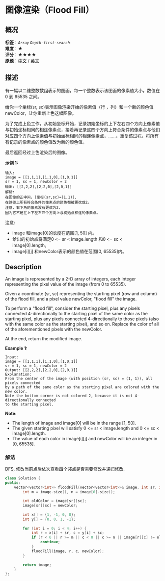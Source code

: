 # 图像渲染（Flood Fill）
## 概况
**标签**：*`Array`*  *`Depth-first-search`*<br>
**难度**：★<br>
**评分**：★★★★<br>
**原题**：[中文](https://leetcode-cn.com/problems/flood-fill) / [英文](https://leetcode.com/problems/flood-fill)

## 描述
有一幅以二维整数数组表示的图画，每一个整数表示该图画的像素值大小，数值在 0 到 65535 之间。

给你一个坐标(sr, sc)表示图像渲染开始的像素值（行 ，列）和一个新的颜色值newColor，让你重新上色这幅图像。

为了完成上色工作，从初始坐标开始，记录初始坐标的上下左右四个方向上像素值与初始坐标相同的相连像素点，接着再记录这四个方向上符合条件的像素点与他们对应四个方向上像素值与初始坐标相同的相连像素点，......，重复该过程。将所有有记录的像素点的颜色值改为新的颜色值。

最后返回经过上色渲染后的图像。

**示例 1:**
```
输入: 
image = [[1,1,1],[1,1,0],[1,0,1]]
sr = 1, sc = 1, newColor = 2
输出: [[2,2,2],[2,2,0],[2,0,1]]
解析: 
在图像的正中间，(坐标(sr,sc)=(1,1)),
在路径上所有符合条件的像素点的颜色都被更改成2。
注意，右下角的像素没有更改为2，
因为它不是在上下左右四个方向上与初始点相连的像素点。
```

注意:

- image 和image[0]的长度在范围[1, 50] 内。
- 给出的初始点将满足0 <= sr < image.length 和0 <= sc < image[0].length。
- image[i][j] 和newColor表示的颜色值在范围[0, 65535]内。

## Description
An image is represented by a 2-D array of integers, each integer representing the pixel value of the image (from 0 to 65535).

Given a coordinate (sr, sc) representing the starting pixel (row and column) of the flood fill, and a pixel value newColor, "flood fill" the image.

To perform a "flood fill", consider the starting pixel, plus any pixels connected 4-directionally to the starting pixel of the same color as the starting pixel, plus any pixels connected 4-directionally to those pixels (also with the same color as the starting pixel), and so on.  Replace the color of all of the aforementioned pixels with the newColor.

At the end, return the modified image.

**Example 1:**
```
Input: 
image = [[1,1,1],[1,1,0],[1,0,1]]
sr = 1, sc = 1, newColor = 2
Output: [[2,2,2],[2,2,0],[2,0,1]]
Explanation: 
From the center of the image (with position (sr, sc) = (1, 1)), all pixels connected 
by a path of the same color as the starting pixel are colored with the new color.
Note the bottom corner is not colored 2, because it is not 4-directionally connected
to the starting pixel.
```

**Note:**
- The length of image and image[0] will be in the range [1, 50].
- The given starting pixel will satisfy 0 <= sr < image.length and 0 <= sc < image[0].length.
- The value of each color in image[i][j] and newColor will be an integer in [0, 65535].

### 解法
DFS, 修改当前点后依次查看四个邻点是否需要修改并递归修改.
```c++
class Solution {
public:
    vector<vector<int>> floodFill(vector<vector<int>>& image, int sr, int sc, int newColor) {
        int m = image.size(), n = image[0].size();
        
        int oldColor = image[sr][sc];
        image[sr][sc] = newColor;
        
        int x[] = {1, -1, 0, 0};
        int y[] = {0, 0, 1, -1};
        
        for (int i = 0; i < 4; i++) {
            int r = x[i] + sr, c = y[i] + sc;
            if (r < 0 || r >= m || c < 0 || c >= n || image[r][c] != oldColor || image[r][c] == newColor) {
                continue;
            }
            floodFill(image, r, c, newColor);
        }
        
        return image;
    }
};
```